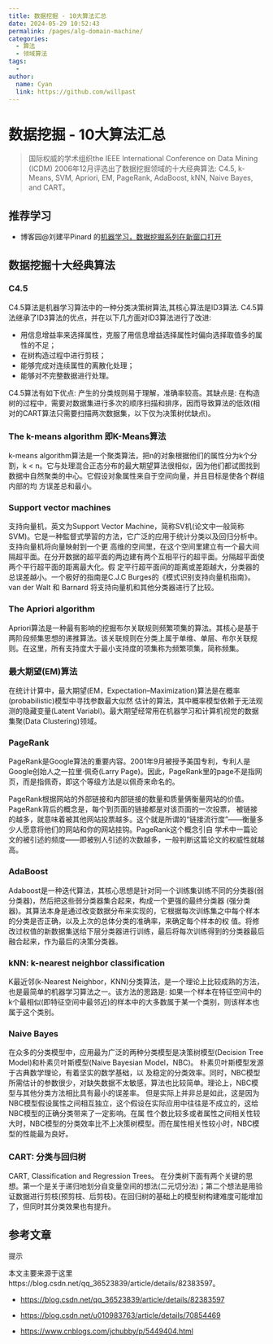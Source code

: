 ```yaml
---
title: 数据挖掘 - 10大算法汇总
date: 2024-05-29 10:52:43
permalink: /pages/alg-domain-machine/
categories:
  - 算法
  - 领域算法
tags:
  - 
author: 
  name: Cyan
  link: https://github.com/willpast
---
```

# 数据挖掘 - 10大算法汇总

> 国际权威的学术组织the IEEE International Conference on Data Mining (ICDM)
> 2006年12月评选出了数据挖掘领域的十大经典算法: C4.5, k-Means, SVM, Apriori, EM, PageRank,
> AdaBoost, kNN, Naive Bayes, and CART。

 
## 推荐学习

  * 博客园@刘建平Pinard 的[机器学习，数据挖掘系列在新窗口打开](https://www.cnblogs.com/pinard/)

## 数据挖掘十大经典算法

### C4.5

C4.5算法是机器学习算法中的一种分类决策树算法,其核心算法是ID3算法.  C4.5算法继承了ID3算法的优点，并在以下几方面对ID3算法进行了改进:

  * 用信息增益率来选择属性，克服了用信息增益选择属性时偏向选择取值多的属性的不足；
  * 在树构造过程中进行剪枝；
  * 能够完成对连续属性的离散化处理；
  * 能够对不完整数据进行处理。

C4.5算法有如下优点: 产生的分类规则易于理解，准确率较高。其缺点是:
在构造树的过程中，需要对数据集进行多次的顺序扫描和排序，因而导致算法的低效(相对的CART算法只需要扫描两次数据集，以下仅为决策树优缺点)。

### The k-means algorithm 即K-Means算法

k-means algorithm算法是一个聚类算法，把n的对象根据他们的属性分为k个分割，k <
n。它与处理混合正态分布的最大期望算法很相似，因为他们都试图找到数据中自然聚类的中心。它假设对象属性来自于空间向量，并且目标是使各个群组内部的均
方误差总和最小。

### Support vector machines

支持向量机，英文为Support Vector
Machine，简称SV机(论文中一般简称SVM)。它是一种監督式學習的方法，它广泛的应用于统计分类以及回归分析中。支持向量机将向量映射到一个更
高维的空间里，在这个空间里建立有一个最大间隔超平面。在分开数据的超平面的两边建有两个互相平行的超平面。分隔超平面使两个平行超平面的距离最大化。假
定平行超平面间的距离或差距越大，分类器的总误差越小。一个极好的指南是C.J.C Burges的《模式识别支持向量机指南》。van der Walt 和
Barnard 将支持向量机和其他分类器进行了比较。

### The Apriori algorithm

Apriori算法是一种最有影响的挖掘布尔关联规则频繁项集的算法。其核心是基于两阶段频集思想的递推算法。该关联规则在分类上属于单维、单层、布尔关联规则。在这里，所有支持度大于最小支持度的项集称为频繁项集，简称频集。

### 最大期望(EM)算法

在统计计算中，最大期望(EM，Expectation–Maximization)算法是在概率(probabilistic)模型中寻找参数最大似然
估计的算法，其中概率模型依赖于无法观测的隐藏变量(Latent Variabl)。最大期望经常用在机器学习和计算机视觉的数据集聚(Data
Clustering)领域。

### PageRank

PageRank是Google算法的重要内容。2001年9月被授予美国专利，专利人是Google创始人之一拉里·佩奇(Larry
Page)。因此，PageRank里的page不是指网页，而是指佩奇，即这个等级方法是以佩奇来命名的。

PageRank根据网站的外部链接和内部链接的数量和质量俩衡量网站的价值。PageRank背后的概念是，每个到页面的链接都是对该页面的一次投票，
被链接的越多，就意味着被其他网站投票越多。这个就是所谓的“链接流行度”——衡量多少人愿意将他们的网站和你的网站挂钩。PageRank这个概念引自
学术中一篇论文的被引述的频度——即被别人引述的次数越多，一般判断这篇论文的权威性就越高。

### AdaBoost

Adaboost是一种迭代算法，其核心思想是针对同一个训练集训练不同的分类器(弱分类器)，然后把这些弱分类器集合起来，构成一个更强的最终分类器
(强分类器)。其算法本身是通过改变数据分布来实现的，它根据每次训练集之中每个样本的分类是否正确，以及上次的总体分类的准确率，来确定每个样本的权
值。将修改过权值的新数据集送给下层分类器进行训练，最后将每次训练得到的分类器最后融合起来，作为最后的决策分类器。

### kNN: k-nearest neighbor classification

K最近邻(k-Nearest Neighbor，KNN)分类算法，是一个理论上比较成熟的方法，也是最简单的机器学习算法之一。该方法的思路是:
如果一个样本在特征空间中的k个最相似(即特征空间中最邻近)的样本中的大多数属于某一个类别，则该样本也属于这个类别。

### Naive Bayes

在众多的分类模型中，应用最为广泛的两种分类模型是决策树模型(Decision Tree Model)和朴素贝叶斯模型(Naive Bayesian
Model，NBC)。 朴素贝叶斯模型发源于古典数学理论，有着坚实的数学基础，以
及稳定的分类效率。同时，NBC模型所需估计的参数很少，对缺失数据不太敏感，算法也比较简单。理论上，NBC模型与其他分类方法相比具有最小的误差率。
但是实际上并非总是如此，这是因为NBC模型假设属性之间相互独立，这个假设在实际应用中往往是不成立的，这给NBC模型的正确分类带来了一定影响。在属
性个数比较多或者属性之间相关性较大时，NBC模型的分类效率比不上决策树模型。而在属性相关性较小时，NBC模型的性能最为良好。

### CART: 分类与回归树

CART, Classification and Regression Trees。
在分类树下面有两个关键的思想。第一个是关于递归地划分自变量空间的想法(二元切分法)；第二个想法是用验证数据进行剪枝(预剪枝、后剪枝)。在回归树的基础上的模型树构建难度可能增加了，但同时其分类效果也有提升。

## 参考文章

提示

本文主要来源于这里https://blog.csdn.net/qq_36523839/article/details/82383597。

  * https://blog.csdn.net/qq_36523839/article/details/82383597

  * https://blog.csdn.net/u010983763/article/details/70854469

  * https://www.cnblogs.com/jchubby/p/5449404.html


 
